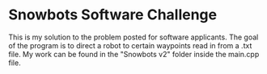 # Snowbots Software Challenge

This is my solution to the problem posted for software applicants. The goal of the program is to direct a robot to certain waypoints read in from a .txt file.
My work can be found in the "Snowbots v2" folder inside the main.cpp file.
